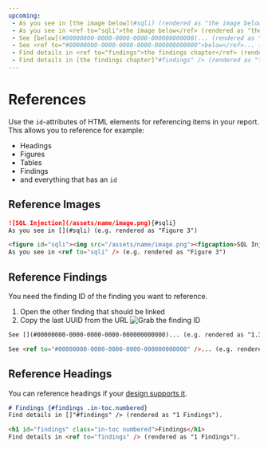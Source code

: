 ```yaml
---
upcoming:
 - As you see in [the image below](#sqli) (rendered as "the image below")
 - As you see in <ref to="sqli">the image below</ref> (rendered as "the image below")
 - See [below](#00000000-0000-0000-0000-000000000000)... (rendered as "below")
 - See <ref to="#00000000-0000-0000-0000-000000000000">below</ref>... (rendered as "below")
 - Find details in <ref to="findings">the findings chapter</ref> (rendered as "the findings chapter").
 - Find details in [the findings chapter]"#findings" /> (rendered as "the findings chapter").
---
```


# References
Use the `id`-attributes of HTML elements for referencing items in your report.
This allows you to reference for example:

* Headings
* Figures
* Tables
* Findings
* and everything that has an `id`

## Reference Images
```md linenums="1" title="Markdown"
![SQL Injection](/assets/name/image.png){#sqli}
As you see in [](#sqli) (e.g. rendered as "Figure 3")
```

```html linenums="1" title="HTML"
<figure id="sqli"><img src="/assets/name/image.png"><figcaption>SQL Injection</figcaption></figure>
As you see in <ref to="sqli" /> (e.g. rendered as "Figure 3")
```

## Reference Findings
You need the finding ID of the finding you want to reference.

 1. Open the other finding that should be linked
 2. Copy the last UUID from the URL ![Grab the finding ID](/images/finding_id.png)

```md linenums="1" title="Markdown"
See [](#00000000-0000-0000-0000-000000000000)... (e.g. rendered as "1.3 SQL injection")
```

```html linenums="1" title="HTML"
See <ref to="#00000000-0000-0000-0000-000000000000" />... (e.g. rendered as "1.3 SQL injection")
```

## Reference Headings
You can reference headings if your [design supports it](/designer/headings-and-table-of-contents/#referencing-sections-in-text-outside-of-toc).


```md linenums="1" title="Markdown"
# Findings {#findings .in-toc.numbered}
Find details in []"#findings" /> (rendered as "1 Findings").
```

```html linenums="1" title="HTML"
<h1 id="findings" class="in-toc numbered">Findings</h1>
Find details in <ref to="findings" /> (rendered as "1 Findings").
```
